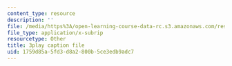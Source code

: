 ```yaml
---
content_type: resource
description: ''
file: /media/https%3A/open-learning-course-data-rc.s3.amazonaws.com/res-6-012-introduction-to-probability-spring-2018/1759d85a5fd3d8a2800b5ce3edb9adc7_8QyQSZQ4uKQ.srt
file_type: application/x-subrip
resourcetype: Other
title: 3play caption file
uid: 1759d85a-5fd3-d8a2-800b-5ce3edb9adc7
---
```

